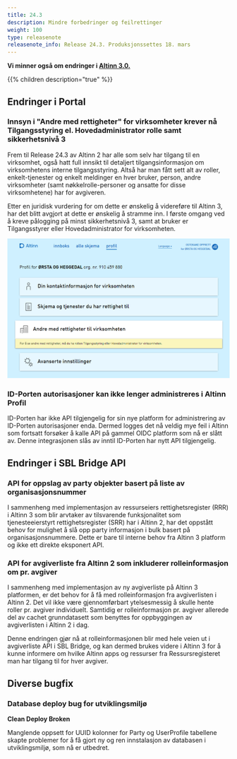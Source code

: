 ```yaml
---
title: 24.3
description: Mindre forbedringer og feilrettinger
weight: 100
type: releasenote
releasenote_info: Release 24.3. Produksjonssettes 18. mars
---
```

**Vi minner også om endringer i [Altinn 3.0.](https://github.com/Altinn/altinn-studio/releases)**

{{% children description="true" %}}
## Endringer i Portal

### Innsyn i "Andre med rettigheter" for virksomheter krever nå Tilgangsstyring el. Hovedadministrator rolle samt sikkerhetsnivå 3

Frem til Release 24.3 av Altinn 2 har alle som selv har tilgang til en virksomhet, også hatt full innsikt til detaljert tilgangsinformasjon om virksomhetens interne tilgangsstyring. Altså har man fått sett alt av roller, enkelt-tjenester og enkelt meldinger en hver bruker, person, andre virksomheter (samt nøkkelrolle-personer og ansatte for disse virksomhetene) har for avgiveren.

Etter en juridisk vurdering for om dette er ønskelig å videreføre til Altinn 3, har det blitt avgjort at dette er ønskelig å stramme inn. I første omgang ved å kreve pålogging på minst sikkerhetsnivå 3, samt at bruker er Tilgangsstyrer eller Hovedadministrator for virksomheten.

![Innsyn til Andre med rettigheter krever nå Tilgangsstyring eller Hovedadministrator rolle, samt pålogging med sikkerhetnivå 3](AdmaiRequirementOthersWithRights.png)

### ID-Porten autorisasjoner kan ikke lenger administreres i Altinn Profil

ID-Porten har ikke API tilgjengelig for sin nye platform for administrering av ID-Porten autorisasjoner enda. Dermed logges det nå veldig mye feil i Altinn som fortsatt forsøker å kalle API på gammel OIDC platform som nå er slått av. Denne integrasjonen slås av inntil ID-Porten har nytt API tilgjengelig.

## Endringer i SBL Bridge API

### API for oppslag av party objekter basert på liste av organisasjonsnummer

I sammenheng med implementasjon av ressurseiers rettighetsregister (RRR) i Altinn 3 som blir arvtaker av tilsvarende funksjonalitet som tjenesteeierstyrt rettighetsregister (SRR) har i Altinn 2, har det oppstått behov for mulighet å slå opp party informasjon i bulk basert på organisasjonsnummere.
Dette er bare til interne behov fra Altinn 3 platform og ikke ett direkte eksponert API.

### API for avgiverliste fra Altinn 2 som inkluderer rolleinformasjon om pr. avgiver

I sammenheng med implementasjon av ny avgiverliste på Altinn 3 platformen, er det behov for å få med rolleinformasjon fra avgiverlisten i Altinn 2. Det vil ikke være gjennomførbart ytelsesmessig å skulle hente roller pr. avgiver individuelt.
Samtidig er rolleinformasjon pr. avgiver allerede del av cachet grunndatasett som benyttes for oppbyggingen av avgiverlisten i Altinn 2 i dag.

Denne endringen gjør nå at rolleinformasjonen blir med hele veien ut i avgiverliste API i SBL Bridge, og kan dermed brukes videre i Altinn 3 for å kunne informere om hvilke Altinn apps og ressurser fra Ressursregisteret man har tilgang til for hver avgiver.

## Diverse bugfix

### Database deploy bug for utviklingsmiljø

**Clean Deploy Broken**

Manglende oppsett for UUID kolonner for Party og UserProfile tabellene skapte problemer for å få gjort ny og ren innstalasjon av databasen i utviklingsmiljø, som nå er utbedret.
